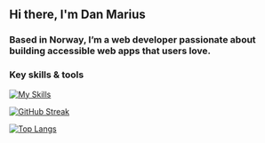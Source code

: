 ## Hi there, I'm Dan Marius

### Based in Norway, I’m a web developer passionate about building accessible web apps that users love.

### Key skills & tools
[![My Skills](https://skillicons.dev/icons?i=html,css,js,ts,tailwind,react,nextjs,gatsby,scss,linux,nodejs,docker,nest,postgresql,prisma,mongodb,mongoose,aws&perline=6)](https://github.com/danmlarsen/)
    
[![GitHub Streak](https://streak-stats.demolab.com/?user=danmlarsen&theme=tokyonight)]([https://git.io/streak-stats](https://github.com/danmlarsen/))
  
[![Top Langs](https://github-readme-stats.vercel.app/api/top-langs/?username=danmlarsen&layout=compact&theme=tokyonight)](https://github.com/danmlarsen/)



<!-- [![danmlarsens's GitHub stats](https://github-readme-stats.vercel.app/api?username=danmlarsen)](https://github.com/danmlarsen/github-readme-stats) -->

<!--
**danmlarsen/danmlarsen** is a ✨ _special_ ✨ repository because its `README.md` (this file) appears on your GitHub profile.

Here are some ideas to get you started:

- 🔭 I’m currently working on ...
- 🌱 I’m currently learning ...
- 👯 I’m looking to collaborate on ...
- 🤔 I’m looking for help with ...
- 💬 Ask me about ...
- 📫 How to reach me: ...
- 😄 Pronouns: ...
- ⚡ Fun fact: ...
-->
